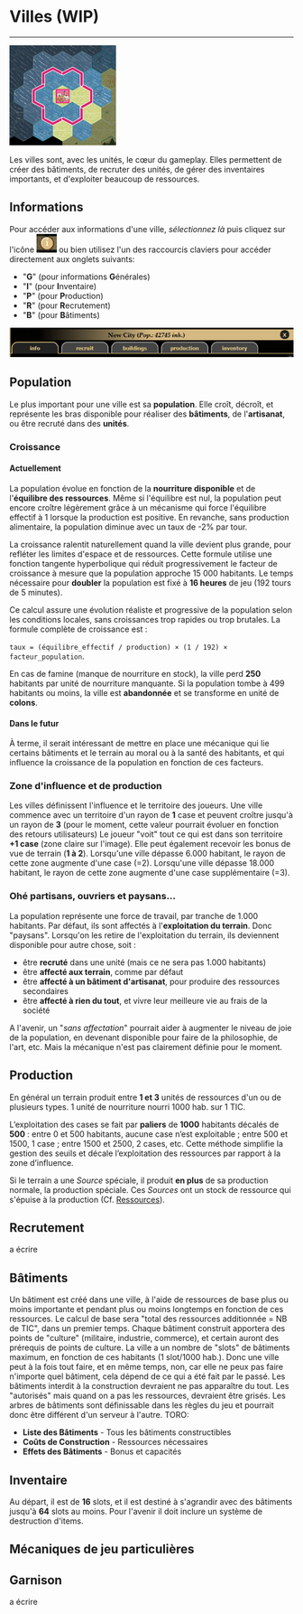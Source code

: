 # Villes (WIP)
___
![Ville.png](media/Ville.png)

Les villes sont, avec les unités, le cœur du gameplay. Elles permettent de créer des bâtiments, de recruter des unités, de gérer des inventaires importants, et d'exploiter beaucoup de ressources.
## Informations
Pour accéder aux informations d'une ville, _sélectionnez là_ puis cliquez sur l'icône ![infoicone.png](media/infoicone.png) ou bien utilisez l'un des raccourcis claviers pour accéder directement aux onglets suivants:
 - "**G**" (pour informations **G**énérales)
 - "**I**" (pour **I**nventaire)
 - "**P**" (pour **P**roduction)
 - "**R**" (pour **R**ecrutement)
 - "**B**" (pour **B**âtiments)

![citytab](media/citytab.png)

## Population
Le plus important pour une ville est sa **population**. Elle croît, décroît, et représente les bras disponible pour réaliser des **bâtiments**, de l'**artisanat**, ou être recruté dans des **unités**.
### Croissance
#### Actuellement
La population évolue en fonction de la **nourriture disponible** et de l'**équilibre des ressources**. Même si l'équilibre est nul, la population peut encore croître légèrement grâce à un mécanisme qui force l'équilibre effectif à 1 lorsque la production est positive. En revanche, sans production alimentaire, la population diminue avec un taux de -2% par tour.

La croissance ralentit naturellement quand la ville devient plus grande, pour refléter les limites d'espace et de ressources. Cette formule utilise une fonction tangente hyperbolique qui réduit progressivement le facteur de croissance à mesure que la population approche 15 000 habitants. Le temps nécessaire pour **doubler** la population est fixé à **16 heures** de jeu (192 tours de 5 minutes).

Ce calcul assure une évolution réaliste et progressive de la population selon les conditions locales, sans croissances trop rapides ou trop brutales. La formule complète de croissance est :

`taux = (équilibre_effectif / production) × (1 / 192) × facteur_population`.

En cas de famine (manque de nourriture en stock), la ville perd **250** habitants par unité de nourriture manquante. Si la population tombe à 499 habitants ou moins, la ville est **abandonnée** et se transforme en unité de **colons**.

#### Dans le futur
À terme, il serait intéressant de mettre en place une mécanique qui lie certains bâtiments et le terrain au moral ou à la santé des habitants, et qui influence la croissance de la population en fonction de ces facteurs.

### Zone d'influence et de production
Les villes définissent l'influence et le territoire des joueurs. Une ville commence avec un territoire d'un rayon de **1** case et peuvent croître jusqu'à un rayon de **3** (pour le moment, cette valeur pourrait évoluer en fonction des retours utilisateurs)
Le joueur "voit" tout ce qui est dans son territoire **+1 case** (zone claire sur l'image). Elle peut également recevoir les bonus de vue de terrain (**1 à 2**).
Lorsqu'une ville dépasse 6.000 habitant, le rayon de cette zone augmente d'une case (=2).
Lorsqu'une ville dépasse 18.000 habitant, le rayon de cette zone augmente d'une case supplémentaire (=3).

### Ohé partisans, ouvriers et paysans…
La population représente une force de travail, par tranche de 1.000 habitants. Par défaut, ils sont affectés à l'**exploitation du terrain**. Donc "paysans". Lorsqu'on les retire de l'exploitation du terrain, ils deviennent disponible pour autre chose, soit :
 - être **recruté** dans une unité (mais ce ne sera pas 1.000 habitants)
 - être **affecté aux terrain**, comme par défaut
 - être **affecté à un bâtiment d'artisanat**, pour produire des ressources secondaires
 - être **affecté à rien du tout**, et vivre leur meilleure vie au frais de la société

A l'avenir, un "_sans affectation_" pourrait aider à augmenter le niveau de joie de la population, en devenant disponible pour faire de la philosophie, de l'art, etc. Mais la mécanique n'est pas clairement définie pour le moment.

## Production
En général un terrain produit entre **1 et 3** unités de ressources d'un ou de plusieurs types. 
1 unité de nourriture nourri 1000 hab. sur 1 TIC.

L’exploitation des cases se fait par **paliers** de **1000** habitants décalés de **500** : entre 0 et 500 habitants, aucune case n’est exploitable ; entre 500 et 1500, 1 case ; entre 1500 et 2500, 2 cases, etc.   Cette méthode simplifie la gestion des seuils et décale l’exploitation des ressources par rapport à la zone d’influence.

Si le terrain a une _Source_ spéciale, il produit **en plus** de sa production normale, la production spéciale. Ces _Sources_ ont un stock de ressource qui s'épuise à la production (Cf. [Ressources](Ressources.md)). 
## Recrutement
a écrire
## Bâtiments
Un bâtiment est créé dans une ville, à l'aide de ressources de base plus ou moins importante et pendant plus ou moins longtemps en fonction de ces ressources. 
Le calcul de base sera "total des ressources additionnée = NB de TIC", dans un premier temps.
Chaque bâtiment construit apportera des points de "culture" (militaire, industrie, commerce), et certain auront des prérequis de points de culture.
La ville a un nombre de "slots" de bâtiments maximum, en fonction de ces habitants (1 slot/1000 hab.).
Donc une ville peut à la fois tout faire, et en même temps, non, car elle ne peux pas faire n'importe quel bâtiment, cela dépend de ce qui a été fait par le passé.
Les bâtiments interdit à la construction devraient ne pas apparaître du tout. Les "autorisés" mais quand on a pas les ressources, devraient être grisés.
Les arbres de bâtiments sont définissable dans les règles du jeu et pourrait donc être différent d'un serveur à l'autre. 
TORO:
- **Liste des Bâtiments** - Tous les bâtiments constructibles
- **Coûts de Construction** - Ressources nécessaires
- **Effets des Bâtiments** - Bonus et capacités

## Inventaire
Au départ, il est de **16** slots, et il est destiné à s'agrandir avec des bâtiments jusqu'à **64** slots au moins. Pour l'avenir il doit inclure un système de destruction d'items.

## Mécaniques de jeu particulières

## Garnison
a écrire




